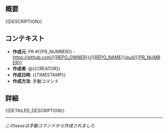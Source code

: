 ## 概要
{{DESCRIPTION}}

## コンテキスト
- **作成元**: PR #{{PR_NUMBER}} - https://github.com/{{REPO_OWNER}}/{{REPO_NAME}}/pull/{{PR_NUMBER}}
- **作成者**: @{{CREATOR}}
- **作成日時**: {{TIMESTAMP}}
- **作成方法**: 手動コマンド

## 詳細
{{DETAILED_DESCRIPTION}}

---
_このissueは手動コマンドから作成されました_